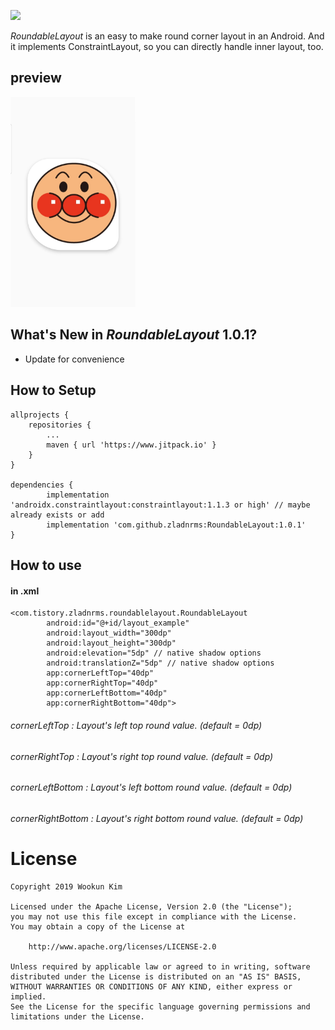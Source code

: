 [![](https://jitpack.io/v/zladnrms/RoundableLayout.svg)](https://jitpack.io/#zladnrms/RoundableLayout)

_RoundableLayout_ is an easy to make round corner layout in an Android.
And it implements ConstraintLayout, so you can directly handle inner layout, too.

## preview

<img src="./preview_image.jpg" width="200px" />

## What's New in _RoundableLayout_ 1.0.1?

- Update for convenience

## How to Setup

	allprojects {
		repositories {
			...
			maven { url 'https://www.jitpack.io' }
		}
	}
    
	dependencies {
	        implementation 'androidx.constraintlayout:constraintlayout:1.1.3 or high' // maybe already exists or add
	        implementation 'com.github.zladnrms:RoundableLayout:1.0.1'
	}
    
## How to use

#### in .xml
    <com.tistory.zladnrms.roundablelayout.RoundableLayout
            android:id="@+id/layout_example"
            android:layout_width="300dp"
            android:layout_height="300dp"
            android:elevation="5dp" // native shadow options
            android:translationZ="5dp" // native shadow options
            app:cornerLeftTop="40dp"
            app:cornerRightTop="40dp"
            app:cornerLeftBottom="40dp"
            app:cornerRightBottom="40dp">
            
###### cornerLeftTop : Layout's left top round value. (default = 0dp)
###### cornerRightTop : Layout's right top round value. (default = 0dp)
###### cornerLeftBottom : Layout's left bottom round value. (default = 0dp)
###### cornerRightBottom : Layout's right bottom round value. (default = 0dp)

# License

    Copyright 2019 Wookun Kim

    Licensed under the Apache License, Version 2.0 (the "License");
    you may not use this file except in compliance with the License.
    You may obtain a copy of the License at

        http://www.apache.org/licenses/LICENSE-2.0

    Unless required by applicable law or agreed to in writing, software
    distributed under the License is distributed on an "AS IS" BASIS,
    WITHOUT WARRANTIES OR CONDITIONS OF ANY KIND, either express or implied.
    See the License for the specific language governing permissions and
    limitations under the License.
